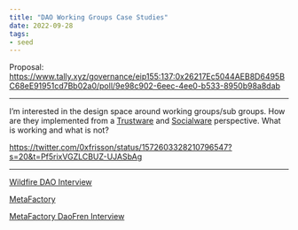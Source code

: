 ```yaml
---
title: "DAO Working Groups Case Studies"
date: 2022-09-28
tags:
- seed
---
```


Proposal: 
https://www.tally.xyz/governance/eip155:137:0x26217Ec5044AEB8D6495BC68eE91951cd7Bb02a0/poll/9e98c902-6eec-4ee0-b533-8950b98a8dab

------------------------------

I’m interested in the design space around working groups/sub groups. How are they implemented from a [Trustware](/notes/Trustware.md) and [Socialware](/notes/Socialware.md) perspective. What is working and what is not?

https://twitter.com/0xfrisson/status/1572603328210796547?s=20&t=Pf5rixVGZLCBUZ-UJASbAg

-------------------------------

[Wildfire DAO Interview](/notes/Wildfire%20DAO%20Interview.md)

[MetaFactory](/notes/MetaFactory.md)

[MetaFactory DaoFren Interview](/notes/MetaFactory%20DaoFren%20Interview.md)



